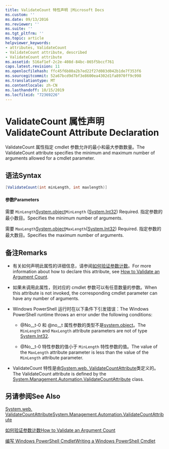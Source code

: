 ```yaml
---
title: ValidateCount 特性声明 |Microsoft Docs
ms.custom: ''
ms.date: 09/13/2016
ms.reviewer: ''
ms.suite: ''
ms.tgt_pltfrm: ''
ms.topic: article
helpviewer_keywords:
- attributes, ValidateCount
- ValidateCount attribute, described
- ValidateCount attribute
ms.assetid: 516af1ef-2c2e-408d-84bc-865f5bccf761
caps.latest.revision: 11
ms.openlocfilehash: ffc45f6b80a2b7ed22f27d083d042b1de7f353f6
ms.sourcegitcommit: 52a67bcd9d7bf3e8600ea4302d1fa8970ff9c998
ms.translationtype: MT
ms.contentlocale: zh-CN
ms.lasthandoff: 10/15/2019
ms.locfileid: "72369226"
---
```

# <a name="validatecount-attribute-declaration"></a><span data-ttu-id="0bb57-102">ValidateCount 属性声明</span><span class="sxs-lookup"><span data-stu-id="0bb57-102">ValidateCount Attribute Declaration</span></span>

<span data-ttu-id="0bb57-103">ValidateCount 属性指定 cmdlet 参数允许的最小和最大参数数量。</span><span class="sxs-lookup"><span data-stu-id="0bb57-103">The ValidateCount attribute specifies the minimum and maximum number of arguments allowed for a cmdlet parameter.</span></span>

## <a name="syntax"></a><span data-ttu-id="0bb57-104">语法</span><span class="sxs-lookup"><span data-stu-id="0bb57-104">Syntax</span></span>

```csharp
[ValidateCount(int minLength, int maxlength)]
```

#### <a name="parameters"></a><span data-ttu-id="0bb57-105">参数</span><span class="sxs-lookup"><span data-stu-id="0bb57-105">Parameters</span></span>

<span data-ttu-id="0bb57-106">需要 `MinLength`[System.object][]</span><span class="sxs-lookup"><span data-stu-id="0bb57-106">`MinLength` ([System.Int32][]) Required.</span></span> <span data-ttu-id="0bb57-107">指定参数的最小数目。</span><span class="sxs-lookup"><span data-stu-id="0bb57-107">Specifies the minimum number of arguments.</span></span>

<span data-ttu-id="0bb57-108">需要 `MaxLength`[System.object][]</span><span class="sxs-lookup"><span data-stu-id="0bb57-108">`MaxLength`([System.Int32][]) Required.</span></span> <span data-ttu-id="0bb57-109">指定参数的最大数目。</span><span class="sxs-lookup"><span data-stu-id="0bb57-109">Specifies the maximum number of arguments.</span></span>

## <a name="remarks"></a><span data-ttu-id="0bb57-110">备注</span><span class="sxs-lookup"><span data-stu-id="0bb57-110">Remarks</span></span>

- <span data-ttu-id="0bb57-111">有关如何声明此属性的详细信息，请参阅[如何验证参数计数][]。</span><span class="sxs-lookup"><span data-stu-id="0bb57-111">For more information about how to declare this attribute, see [How to Validate an Argument Count][].</span></span>

- <span data-ttu-id="0bb57-112">如果未调用此属性，则对应的 cmdlet 参数可以有任意数量的参数。</span><span class="sxs-lookup"><span data-stu-id="0bb57-112">When this attribute is not invoked, the corresponding cmdlet parameter can have any number of arguments.</span></span>

- <span data-ttu-id="0bb57-113">Windows PowerShell 运行时在以下条件下引发错误：</span><span class="sxs-lookup"><span data-stu-id="0bb57-113">The Windows PowerShell runtime throws an error under the following conditions:</span></span>

    - <span data-ttu-id="0bb57-114">@No__t-0 和 @no__t 属性参数的类型不是[system.object][]。</span><span class="sxs-lookup"><span data-stu-id="0bb57-114">The `MinLength` and `MaxLength` attribute parameters are not of type [System.Int32][].</span></span>

    - <span data-ttu-id="0bb57-115">@No__t-0 特性参数的值小于 `MinLength` 特性参数的值。</span><span class="sxs-lookup"><span data-stu-id="0bb57-115">The value of the `MaxLength` attribute parameter is less than the value of the `MinLength` attribute parameter.</span></span>

- <span data-ttu-id="0bb57-116">ValidateCount 特性是由[System.web. ValidateCountAttribute][]类定义的。</span><span class="sxs-lookup"><span data-stu-id="0bb57-116">The ValidateCount attribute is defined by the [System.Management.Automation.ValidateCountAttribute][] class.</span></span>

## <a name="see-also"></a><span data-ttu-id="0bb57-117">另请参阅</span><span class="sxs-lookup"><span data-stu-id="0bb57-117">See Also</span></span>

<span data-ttu-id="0bb57-118">[System.web. ValidateCountAttribute][]</span><span class="sxs-lookup"><span data-stu-id="0bb57-118">[System.Management.Automation.ValidateCountAttribute][]</span></span>

<span data-ttu-id="0bb57-119">[如何验证参数计数][]</span><span class="sxs-lookup"><span data-stu-id="0bb57-119">[How to Validate an Argument Count][]</span></span>

<span data-ttu-id="0bb57-120">[编写 Windows PowerShell Cmdlet][]</span><span class="sxs-lookup"><span data-stu-id="0bb57-120">[Writing a Windows PowerShell Cmdlet][]</span></span>

[如何验证参数计数]: how-to-validate-an-argument-count.md
[How to Validate an Argument Count]: how-to-validate-an-argument-count.md
[编写 Windows PowerShell Cmdlet]: writing-a-windows-powershell-cmdlet.md
[Writing a Windows PowerShell Cmdlet]: writing-a-windows-powershell-cmdlet.md

[System.object]: /dotnet/api/System.Int32
[System.Int32]: /dotnet/api/System.Int32
[System.web. ValidateCountAttribute]: /dotnet/api/System.Management.Automation.ValidateCountAttribute
[System.Management.Automation.ValidateCountAttribute]: /dotnet/api/System.Management.Automation.ValidateCountAttribute
